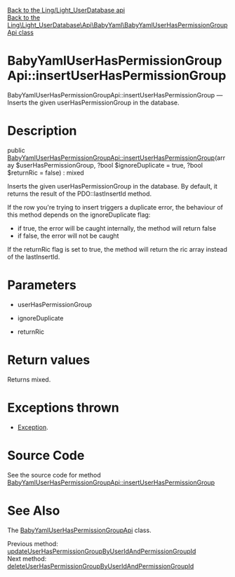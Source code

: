 [Back to the Ling/Light_UserDatabase api](https://github.com/lingtalfi/Light_UserDatabase/blob/master/doc/api/Ling/Light_UserDatabase.md)<br>
[Back to the Ling\Light_UserDatabase\Api\BabyYaml\BabyYamlUserHasPermissionGroupApi class](https://github.com/lingtalfi/Light_UserDatabase/blob/master/doc/api/Ling/Light_UserDatabase/Api/BabyYaml/BabyYamlUserHasPermissionGroupApi.md)


BabyYamlUserHasPermissionGroupApi::insertUserHasPermissionGroup
================



BabyYamlUserHasPermissionGroupApi::insertUserHasPermissionGroup — Inserts the given userHasPermissionGroup in the database.




Description
================


public [BabyYamlUserHasPermissionGroupApi::insertUserHasPermissionGroup](https://github.com/lingtalfi/Light_UserDatabase/blob/master/doc/api/Ling/Light_UserDatabase/Api/BabyYaml/BabyYamlUserHasPermissionGroupApi/insertUserHasPermissionGroup.md)(array $userHasPermissionGroup, ?bool $ignoreDuplicate = true, ?bool $returnRic = false) : mixed




Inserts the given userHasPermissionGroup in the database.
By default, it returns the result of the PDO::lastInsertId method.

If the row you're trying to insert triggers a duplicate error, the behaviour of this method depends on
the ignoreDuplicate flag:
- if true, the error will be caught internally, the method will return false
- if false, the error will not be caught

If the returnRic flag is set to true, the method will return the ric array instead of the lastInsertId.




Parameters
================


- userHasPermissionGroup

    

- ignoreDuplicate

    

- returnRic

    


Return values
================

Returns mixed.


Exceptions thrown
================

- [Exception](http://php.net/manual/en/class.exception.php).&nbsp;







Source Code
===========
See the source code for method [BabyYamlUserHasPermissionGroupApi::insertUserHasPermissionGroup](https://github.com/lingtalfi/Light_UserDatabase/blob/master/Api/BabyYaml/BabyYamlUserHasPermissionGroupApi.php#L32-L35)


See Also
================

The [BabyYamlUserHasPermissionGroupApi](https://github.com/lingtalfi/Light_UserDatabase/blob/master/doc/api/Ling/Light_UserDatabase/Api/BabyYaml/BabyYamlUserHasPermissionGroupApi.md) class.

Previous method: [updateUserHasPermissionGroupByUserIdAndPermissionGroupId](https://github.com/lingtalfi/Light_UserDatabase/blob/master/doc/api/Ling/Light_UserDatabase/Api/BabyYaml/BabyYamlUserHasPermissionGroupApi/updateUserHasPermissionGroupByUserIdAndPermissionGroupId.md)<br>Next method: [deleteUserHasPermissionGroupByUserIdAndPermissionGroupId](https://github.com/lingtalfi/Light_UserDatabase/blob/master/doc/api/Ling/Light_UserDatabase/Api/BabyYaml/BabyYamlUserHasPermissionGroupApi/deleteUserHasPermissionGroupByUserIdAndPermissionGroupId.md)<br>

